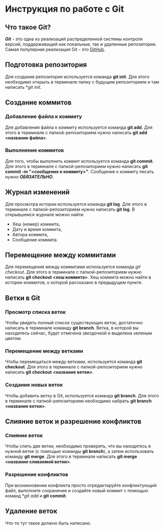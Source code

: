 # Инструкция по работе с Git

## Что такое Git?

***Git*** - это одна из реализаций распределенной системы контроля версий, поддерживащей как локальные, так и удаленные репозитории. Самая популярная реализация Git - это [GitHub](https://github.com/).

## Подготовка репозитория

Для создания репозитория используется команда **git init**. Для этого необходимо открыть в терминале папку с будущим репозиторием и там написать **git init*.

## Создание коммитов

### Добавление файла к коммиту

Для добавления файла к коммиту используется команда **git add**. Для этого в терминале с папкой-репозиторием нужно написать **git add <название файла>**.

### Выполнение коммитов

Для того, чтобы выполнить коммит используется команда **git commit**. Для этого в терминале с папкой-репозиторием нужно написать **git commit -m "<сообщение к коммиту>"**. Сообщение к коммиту писать нужно ***ОБЯЗАТЕЛЬНО***.

## Журнал изменений

Для просмотра истории используется команда **git log**. Для этого в терминале с папкой-репозиторием нужно написать **git log**. В открывшемся журнале можно найти:
* Хеш (номер) коммита,
* Дату и время коммита,
* Автора коммита,
* Сообщение коммита.

## Перемещение между коммитами

Для перемещения между коммитами используется команда *git checkout*. Для этого в терминале с папкой-репозиторием нужно написать **git checkout <хеш коммита>**. Хеш коммита можно найти в истории коммитов, о которой рассказано в предыдущем пункте.

## Ветки в Git
### Просмотр списка веток
Чтобы увидеть полный список существующих веток, достаточно написать в терминале команду **git branch**. Ветка, в которой вы находитесь сейчас, будет отмечена звездочкой и выделена зеленым цветом.

### Перемещение между ветками

Чтобы перемещаться между ветками, используется команда **git checkout**. Для этого в терминале с папкой-репозиторием нужно написать **git checkout <название ветки>**.

### Создание новых веток
Чтобы добавить ветку в Git, используется команда **git branch**. Для этого в терминале с папкой-репозиторием необходимо набрать **git branch <название ветки>**.

## Слияние веток и разрешение конфликтов
### Слияние веток

Чтобы слить две ветки, необходимо проверить, что вы находитесь в нужной ветке (с помощью команды **git branch**), а затем использовать команду **git merge**. Для этого в терминале написать **git merge <название сливаемой ветки>**.

### Разрешение конфликтов
При возникновении конфликта просто отредактируйте конфликтующий файл, выполните сохранение и создайте новый коммит с помощью команд **git add* и **git commit**.

## Удаление веток
Что-то тут такое должно быть написано.